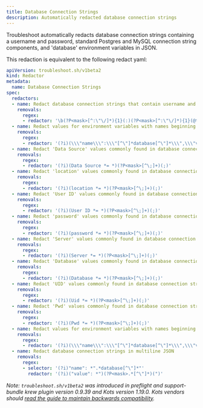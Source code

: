 ```yaml
---
title: Database Connection Strings
description: Automatically redacted database connection strings
---
```


Troubleshoot automatically redacts database connection strings containing a username and password, standard Postgres and MySQL connection string components, and 'database' environment variables in JSON.

This redaction is equivalent to the following redact yaml:

```yaml
apiVersion: troubleshoot.sh/v1beta2
kind: Redactor
metadata:
  name: Database Connection Strings
spec:
  redactors:
  - name: Redact database connection strings that contain username and password
    removals:
      regex:
      - redactor: '\b(?P<mask>[^:\"\/]*){1}(:)(?P<mask>[^:\"\/]*){1}(@tcp\()(?P<mask>[^:\"\/]*){1}(?P<port>:[\d]*)?(\)\/)(?P<mask>[\w\d\S-_]+){1}\b'
  - name: Redact values for environment variables with names beginning with 'database'
    removals:
      regex:
      - redactor: '(?i)(\\\"name\\\":\\\"[^\"]*database[^\"]*\\\",\\\"value\\\":\\\")(?P<mask>[^\"]*)(\\\"'
  - name: Redact 'Data Source' values commonly found in database connection strings
    removals:
      regex:
      - redactor: '(?i)(Data Source *= *)(?P<mask>[^\;]+)(;)'
  - name: Redact 'location' values commonly found in database connection strings
    removals:
      regex:
      - redactor: '(?i)(location *= *)(?P<mask>[^\;]+)(;)'
  - name: Redact 'User ID' values commonly found in database connection strings
    removals:
      regex:
      - redactor: '(?i)(User ID *= *)(?P<mask>[^\;]+)(;)'
  - name: Redact 'password' values commonly found in database connection strings
    removals:
      regex:
      - redactor: '(?i)(password *= *)(?P<mask>[^\;]+)(;)'
  - name: Redact 'Server' values commonly found in database connection strings
    removals:
      regex:
      - redactor: '(?i)(Server *= *)(?P<mask>[^\;]+)(;)'
  - name: Redact 'Database' values commonly found in database connection strings
    removals:
      regex:
      - redactor: '(?i)(Database *= *)(?P<mask>[^\;]+)(;)'
  - name: Redact 'UID' values commonly found in database connection strings
    removals:
      regex:
      - redactor: '(?i)(Uid *= *)(?P<mask>[^\;]+)(;)'
  - name: Redact 'Pwd' values commonly found in database connection strings
    removals:
      regex:
      - redactor: '(?i)(Pwd *= *)(?P<mask>[^\;]+)(;)'
  - name: Redact values for environment variables with names beginning with 'database'
    removals:
      regex:
      - redactor: '(?i)(\\\"name\\\":\\\"[^\"]*database[^\"]*\\\",\\\"value\\\":\\\")(?P<mask>[^\"]*)(\\\")'
  - name: Redact database connection strings in multiline JSON
    removals:
      regex:
      - selector: '(?i)"name": *".*database[^\"]*"'
        redactor: '(?i)("value": *")(?P<mask>.*[^\"]*)(")'
```

*Note: `troubleshoot.sh/v1beta2` was introduced in preflight and support-bundle krew plugin version 0.9.39 and Kots version 1.19.0. Kots vendors should [read the guide to maintain backwards compatibility](/v1beta2/).*
